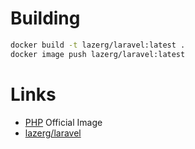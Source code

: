 # Building

```bash
docker build -t lazerg/laravel:latest .
docker image push lazerg/laravel:latest
```

# Links 

- [PHP](https://hub.docker.com/_/php) Official Image
- [lazerg/laravel](https://hub.docker.com/r/lazerg/laravel)